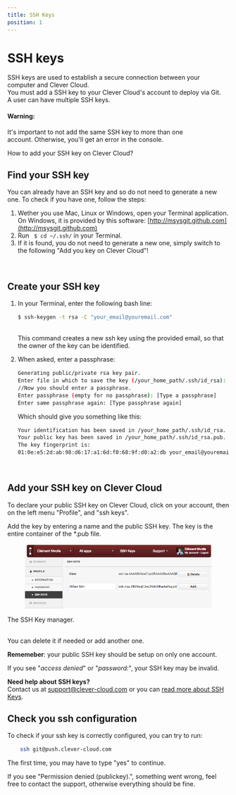 ```yaml
---
title: SSH Keys
position: 1
---
```


# SSH keys

SSH keys are used to establish a secure connection between your computer and Clever Cloud.  
You must add a SSH key to your Clever Cloud's account to deploy via Git.  
A user can have multiple SSH keys.

<div class="alert alert-hot-problems">
<h4>Warning:</h4>
  <p>It's important to not add the same SSH key to more than one account. Otherwise, you'll get an error in the console.</p>
</div>

How to add your SSH key on Clever Cloud?

## Find your SSH key

You can already have an SSH key and so do not need to generate a new one. To check if you have one, follow the steps:  

1. Wether you use Mac, Linux or Windows, open your Terminal application. On Windows, it is provided by this software: [http://msysgit.github.com](http://msysgit.github.com)
2. Run ` $ cd ~/.ssh/` in your Terminal.
3. If it is found, you do not need to generate a new one, simply switch to the following "Add you key on Clever Cloud"!

<br/>

## Create your SSH key

1.  In your Terminal, enter the following bash line:

    ```bash
    $ ssh-keygen -t rsa -C "your_email@youremail.com"
    ```  
    <br/>
    This command creates a new ssh key using the provided email, so that the owner of the key can be identified.

2.  When asked, enter a passphrase:

    ```bash
    Generating public/private rsa key pair.
    Enter file in which to save the key (/your_home_path/.ssh/id_rsa):
    //Now you should enter a passphrase.
    Enter passphrase (empty for no passphrase): [Type a passphrase]
    Enter same passphrase again: [Type passphrase again]
    ```

    <div>Which should give you something like this:</div>

    ```bash
    Your identification has been saved in /your_home_path/.ssh/id_rsa.
    Your public key has been saved in /your_home_path/.ssh/id_rsa.pub.
    The key fingerprint is:
    01:0e:e5:2d:ab:98:d6:17:a1:6d:f0:68:9f:d0:a2:db your_email@youremail.com
    ```

<br/>

## Add your SSH key on Clever Cloud

To declare your public SSH key on Clever Cloud, click on your account, then on the left menu "Profile", and "ssh keys".

Add the key by entering a name and the public SSH key. The key is the entire container of the *.pub file.
<br><figure class="cc-content-img"><a href="/assets/images/ssh1.png"><img src="/assets/images/ssh1.png"></a></figure>
  <figcaption>
    The SSH Key manager.
  </figcaption>
<br>

You can delete it if needed or add another one.  


**Rememeber**: your public SSH key should be setup on only one account.  

If you see "*access denied*" or "*password:*", your SSH key may be invalid. 

<i class="icon-question-sign"></i> **Need help about SSH keys?**  
Contact us at <support@clever-cloud.com> or you can [read more about SSH Keys](http://git-scm.com/book/en/Git-on-the-Server-Generating-Your-SSH-Public-Key).

## Check you ssh configuration

To check if your ssh key is correctly configured, you can try to run:

```bash
    ssh git@push.clever-cloud.com
```

The first time, you may have to type "yes" to continue.

If you see "Permission denied (publickey).", something went wrong, feel free to contact the support, otherwise everything should be fine.
